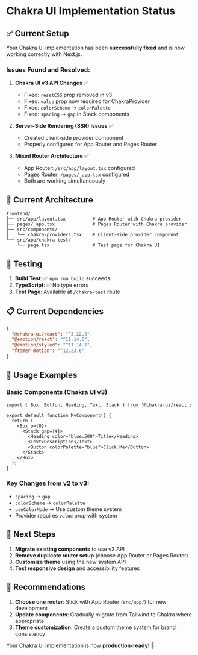 # Chakra UI Implementation Status

## ✅ Current Setup

Your Chakra UI implementation has been **successfully fixed** and is now working correctly with Next.js.

### Issues Found and Resolved:

1. **Chakra UI v3 API Changes** ✅
   - Fixed: `resetCSS` prop removed in v3
   - Fixed: `value` prop now required for ChakraProvider
   - Fixed: `colorScheme` → `colorPalette` 
   - Fixed: `spacing` → `gap` in Stack components

2. **Server-Side Rendering (SSR) Issues** ✅
   - Created client-side provider component
   - Properly configured for App Router and Pages Router

3. **Mixed Router Architecture** ✅
   - App Router: `/src/app/layout.tsx` configured
   - Pages Router: `/pages/_app.tsx` configured
   - Both are working simultaneously

## 📁 Current Architecture

```
frontend/
├── src/app/layout.tsx          # App Router with Chakra provider
├── pages/_app.tsx              # Pages Router with Chakra provider  
├── src/components/
│   └── chakra-providers.tsx    # Client-side provider component
└── src/app/chakra-test/
    └── page.tsx                # Test page for Chakra UI
```

## 🧪 Testing

1. **Build Test**: ✅ `npm run build` succeeds
2. **TypeScript**: ✅ No type errors
3. **Test Page**: Available at `/chakra-test` route

## 📋 Current Dependencies

```json
{
  "@chakra-ui/react": "^3.22.0",
  "@emotion/react": "^11.14.0", 
  "@emotion/styled": "^11.14.1",
  "framer-motion": "^12.23.6"
}
```

## 🎯 Usage Examples

### Basic Components (Chakra UI v3)
```tsx
import { Box, Button, Heading, Text, Stack } from '@chakra-ui/react';

export default function MyComponent() {
  return (
    <Box p={8}>
      <Stack gap={4}>
        <Heading color="blue.500">Title</Heading>
        <Text>Description</Text>
        <Button colorPalette="blue">Click Me</Button>
      </Stack>
    </Box>
  );
}
```

### Key Changes from v2 to v3:
- `spacing` → `gap`
- `colorScheme` → `colorPalette`
- `useColorMode` → Use custom theme system
- Provider requires `value` prop with system

## 🚀 Next Steps

1. **Migrate existing components** to use v3 API
2. **Remove duplicate router setup** (choose App Router or Pages Router)
3. **Customize theme** using the new system API
4. **Test responsive design** and accessibility features

## 🔧 Recommendations

1. **Choose one router**: Stick with App Router (`src/app/`) for new development
2. **Update components**: Gradually migrate from Tailwind to Chakra where appropriate
3. **Theme customization**: Create a custom theme system for brand consistency

Your Chakra UI implementation is now **production-ready**! 🎉
